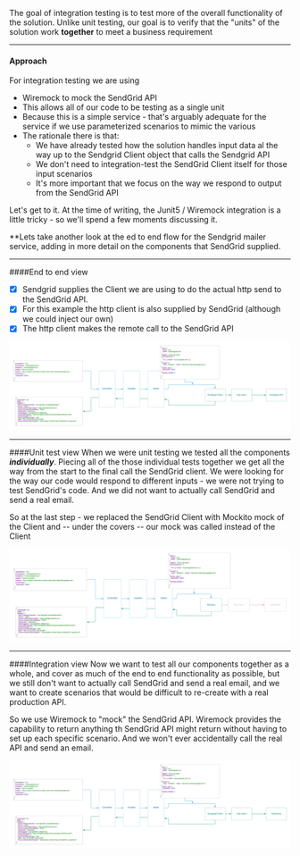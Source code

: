 
The goal of integration testing is to test more of the overall functionality of the solution.  Unlike unit testing, our goal is to verify that the "units" of the solution work **together** to meet a business requirement

---

#### Approach

For integration testing we are using
* Wiremock to mock the SendGrid API
* This allows all of our code to be testing as a single unit
* Because this is a simple service - that's arguably adequate for the service if we use parameterized scenarios to mimic the various 
* The rationale there is that:
  * We have already tested how the solution handles input data al the way up to the Sendgrid Client object that calls the Sendgrid API
  * We don't need to integration-test the SendGrid Client itself for those input scenarios
  * It's more important that we focus on the way we respond to output from the SendGrid API

Let's get to it.
At the time of writing, the Junit5 / Wiremock integration is a little tricky - so we'll spend a few moments discussing it.

**Lets take another look at the ed to end flow for the Sendgrid mailer service, adding in more detail on the components that SendGrid supplied.

---
####End to end view
* [x] Sendgrid supplies the Client we are using to do the actual http send to the SendGrid API.
* [x] For this example the http client is also supplied by SendGrid (although we could inject our own)
* [x] The http client makes the remote call to the SendGrid API

![](../../.gitbook/assets/flow2-API.png)

---
####Unit test view
When we were unit testing we tested all the components ***individually***.  Piecing all of the those individual tests together we get all the way from the start to the final call the SendGrid client.  We were looking for the way our code would respond to different inputs - we were not trying to test SendGrid's code.  And we did not want to actually call SendGrid and send a real email.  

So at the last step - we replaced the SendGrid Client with Mockito mock of the Client and -- under the covers -- our mock was called instead of the Client  

![](../../.gitbook/assets/unittest-mock.png)

---
####Integration view
Now we want to test all our components together as a whole, and cover as much of the end to end functionality as possible, but we still don't want to actually call SendGrid and send a real email, and we want to create scenarios that would be difficult to re-create with a real production API.

So we use Wiremock to "mock" the SendGrid API.  Wiremock provides the capability to return anything th SendGrid API might return without having to set up each specific scenario.  And we won't ever accidentally call the real API and send an email.

![](../../.gitbook/assets/flow2-wiremock.png)

